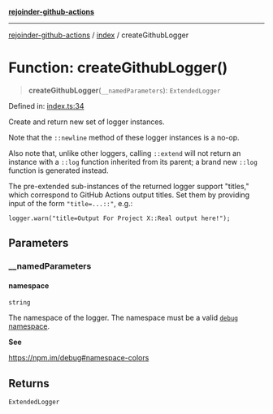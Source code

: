 [**rejoinder-github-actions**](../../README.md)

***

[rejoinder-github-actions](../../README.md) / [index](../README.md) / createGithubLogger

# Function: createGithubLogger()

> **createGithubLogger**(`__namedParameters`): `ExtendedLogger`

Defined in: [index.ts:34](https://github.com/Xunnamius/rejoinder/blob/0d1b3e278476eed1685bc72976a0c88690947521/packages/github/src/index.ts#L34)

Create and return new set of logger instances.

Note that the `::newline` method of these logger instances is a no-op.

Also note that, unlike other loggers, calling `::extend` will not return an
instance with a `::log` function inherited from its parent; a brand new
`::log` function is generated instead.

The pre-extended sub-instances of the returned logger support "titles," which
correspond to GitHub Actions output titles. Set them by providing input of
the form `"title=...::"`, e.g.:

```
logger.warn("title=Output For Project X::Real output here!");
```

## Parameters

### \_\_namedParameters

#### namespace

`string`

The namespace of the logger. The namespace must be a valid [`debug`
namespace](https://npm.im/debug#namespace-colors).

**See**

https://npm.im/debug#namespace-colors

## Returns

`ExtendedLogger`

